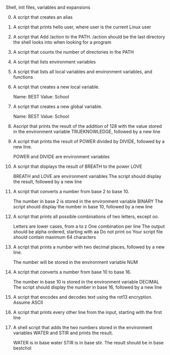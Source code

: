 Shell, init files, variables and expansions



0. A script that creates an alias

1. A script that prints hello user, where user is the current Linux user

2. A script that Add /action to the PATH. /action should be the last directory the shell looks into when looking for a program

3. A  script that counts the number of directories in the PATH

4. A script that lists environment variables

5. A script that lists all local variables and environment variables, and functions

6. A script that creates a new local variable.

    Name: BEST
    Value: School

7. A script that creates a new global variable.

    Name: BEST
    Value: School

8. Ascript that prints the result of the addition of 128 with the value stored in the environment variable TRUEKNOWLEDGE, followed by a new line

9. A script that prints the result of POWER divided by DIVIDE, followed by a new line.

    POWER and DIVIDE are environment variables

10. A script that displays the result of BREATH to the power LOVE

    BREATH and LOVE are environment variables
    The script should display the result, followed by a new line

11. A script that converts a number from base 2 to base 10.

    The number in base 2 is stored in the environment variable BINARY
    The script should display the number in base 10, followed by a new line

12. A script that prints all possible combinations of two letters, except oo.

    Letters are lower cases, from a to z
    One combination per line
    The output should be alpha ordered, starting with aa
    Do not print oo
    Your script file should contain maximum 64 characters

13. A script that prints a number with two decimal places, followed by a new line.

    The number will be stored in the environment variable NUM

14. A script that converts a number from base 10 to base 16.

    The number in base 10 is stored in the environment variable DECIMAL
    The script should display the number in base 16, followed by a new line

15. A script that encodes and decodes text using the rot13 encryption. Assume ASCII

16. A script that prints every other line from the input, starting with the first line

17. A shell script that adds the two numbers stored in the environment variables WATER and STIR and prints the result.

    WATER is in base water
    STIR is in base stir.
    The result should be in base bestchol

